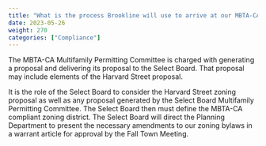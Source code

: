 ```yaml
---
title: "What is the process Brookline will use to arrive at our MBTA-CA compliant zoning district?"
date: 2023-05-26
weight: 270
categories: ["Compliance"]
---
```

The MBTA-CA Multifamily Permitting Committee is charged with generating a proposal and delivering its proposal to the Select Board. That proposal may include elements of the Harvard Street proposal.

It is the role of the Select Board to consider the Harvard Street zoning proposal as well as any proposal generated by the Select Board Multifamily Permitting Committee. The Select Board then must define the MBTA-CA compliant zoning district. The Select Board will direct the Planning Department to present the necessary amendments to our zoning bylaws in a warrant article for approval by the Fall Town Meeting.

